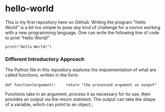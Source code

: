 # hello-world

This is my first repository here on GitHub.  Writing the program "Hello World" is a bit too simple to pose any kind of challenge for a novice working with a new programming language.  One can write the following line of code to print "Hello World!"

`print("Hello World!")`

### Different Introductory Approach

The Python file in this repository explores the impoementation of what are called functions, written in the form:

`def function(argument):`
`    return "the processed argument as output"`
    
Functions take in an argument, process it as necessary for its use, then provides an output via the return statment.  The output can take the shape of a variable, which can point to an object.;
